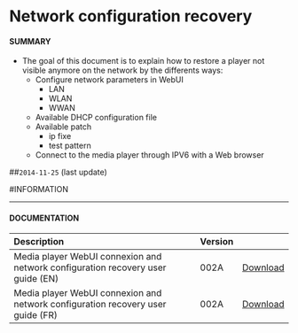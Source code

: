 # Network configuration recovery

#### **SUMMARY**
- The goal of this document is to explain how to restore a player not visible anymore on the network by the differents ways:
	- Configure network parameters in WebUI
		- LAN
		- WLAN
		- WWAN
	- Available DHCP configuration file
	- Available patch
		- ip fixe
		- test pattern
	- Connect to the media player through IPV6 with a Web browser

##`2014-11-25` (last update)

#INFORMATION
***********************************************************************
#### **DOCUMENTATION**
| Description                                                                      | Version |                 |
| :------------------------------------------------------------------------------- | :-------| :-------------- |
| Media player WebUI connexion and network configuration recovery user guide (EN)  | 002A    | [Download](https://github.com/innes-labs/archives/downloads/application-notes/Connection-guide-to-Web-UI-of-a-media-player-and-network-configuration-recovery_002A_en.pdf) |
| Media player WebUI connexion and network configuration recovery user guide (FR)  | 002A    | [Download](https://github.com/innes-labs/archives/downloads/application-notes/Guide-de-connexion-à-la-WebUI-d’un-player-et-de-restauration-de-la-configuration-réseau-002A_fr.pdf) |






